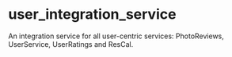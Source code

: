 user_integration_service
========================

An integration service for all user-centric services: PhotoReviews, UserService, UserRatings and ResCal.